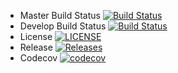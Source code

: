 - Master Build Status [![Build Status](https://travis-ci.com/callumzw/sem-cw.svg?branch=master)](https://travis-ci.com/callumzw/sem-cw)
- Develop Build Status [![Build Status](https://travis-ci.org/callumzw/sem-cw.svg?branch=develop)](https://travis-ci.org/callumzw/sem-cw)
- License [![LICENSE](https://img.shields.io/github/license/callumzw/sem-cw.svg?style=flat-square)](https://github.com/callumzw/sem-cw/blob/master/LICENSE)
- Release [![Releases](https://img.shields.io/github/release/callumzw/sem-cw/all.svg?style=flat-square)](https://github.com/callumzw/sem-cw/releases)
- Codecov [![codecov](https://codecov.io/gh/callumzw/sem-cw/branch/master/graph/badge.svg?token=ISVHH52ZO5)](https://codecov.io/gh/callumzw/sem-cw)